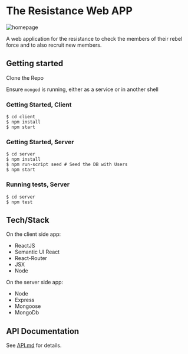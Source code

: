 # The Resistance Web APP

![homepage](https://i.gyazo.com/9c8f49232b84d36f5a683f21f73b608f.png)

A web application for the resistance to check the members of their rebel force and to also recruit new members.

## Getting started
Clone the Repo

Ensure `mongod` is running, either as a service or in another shell

### Getting Started, Client

```
$ cd client
$ npm install
$ npm start
```

### Getting Started, Server

```
$ cd server
$ npm install
$ npm run-script seed # Seed the DB with Users
$ npm start
```

### Running tests, Server

```
$ cd server
$ npm test
```

## Tech/Stack
On the client side app:
 - ReactJS
 - Semantic UI React
 - React-Router
 - JSX
 - Node

On the server side app:
 - Node
 - Express
 - Mongoose
 - MongoDb

## API Documentation
See [API.md](API.md) for details.

